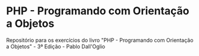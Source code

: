 # PHP - Programando com Orientação a Objetos
Repositório para os exercícios do livro "PHP - Programando com Orientação a Objetos" - 3ª Edição - Pablo Dall'Oglio
